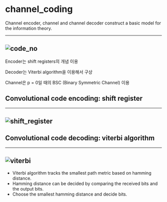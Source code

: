# channel_coding

Channel encoder, channel and channel decoder construct a basic model for the information theory.

-------------------------------------------------------
![code_no](https://user-images.githubusercontent.com/45198475/98775119-cc06e980-242f-11eb-93f7-f86c53695c5d.PNG)
--------------------------------------------------------
Encoder는 shift registers의 개념 이용

Decoder는 Viterbi algorithm을 이용해서 구상

Channel은 p = 0일 때의 BSC (Binary Symmetric Channel) 이용

## Convolutional code encoding: shift register
---------------------------------------------
![shift_register](https://user-images.githubusercontent.com/45198475/98774886-3ff4c200-242f-11eb-9f44-408003c69687.PNG)
---------------------------------------------

## Convolutional code decoding: viterbi algorithm
--------------------------------------------------
![viterbi](https://user-images.githubusercontent.com/45198475/98774889-42571c00-242f-11eb-8c7f-35ce97428ad8.PNG)
---------------------------------------------------
- Viterbi algorithm tracks the smallest path metric based on hamming distance.
- Hamming distance can be decided by comparing the received bits and the output bits.
- Choose the smallest hamming distance and decide bits.
